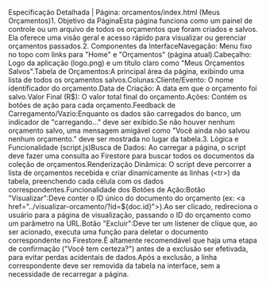 Especificação Detalhada | Página: orcamentos/index.html (Meus Orçamentos)1. Objetivo da PáginaEsta página funciona como um painel de controle ou um arquivo de todos os orçamentos que foram criados e salvos. Ela oferece uma visão geral e acesso rápido para visualizar ou gerenciar orçamentos passados.2. Componentes da InterfaceNavegação: Menu fixo no topo com links para "Home" e "Orçamentos" (página atual).Cabeçalho: Logo da aplicação (logo.png) e um título claro como "Meus Orçamentos Salvos".Tabela de Orçamentos:A principal área da página, exibindo uma lista de todos os orçamentos salvos.Colunas:Cliente/Evento: O nome identificador do orçamento.Data de Criação: A data em que o orçamento foi salvo.Valor Final (R$): O valor total final do orçamento.Ações: Contém os botões de ação para cada orçamento.Feedback de Carregamento/Vazio:Enquanto os dados são carregados do banco, um indicador de "carregando..." deve ser exibido.Se não houver nenhum orçamento salvo, uma mensagem amigável como "Você ainda não salvou nenhum orçamento." deve ser mostrada no lugar da tabela.3. Lógica e Funcionalidade (script.js)Busca de Dados: Ao carregar a página, o script deve fazer uma consulta ao Firestore para buscar todos os documentos da coleção de orçamentos.Renderização Dinâmica: O script deve percorrer a lista de orçamentos recebida e criar dinamicamente as linhas (<tr>) da tabela, preenchendo cada célula com os dados correspondentes.Funcionalidade dos Botões de Ação:Botão "Visualizar":Deve conter o ID único do documento do orçamento (ex: <a href="../visualizar-orcamento/?id=${doc.id}">).Ao ser clicado, redireciona o usuário para a página de visualização, passando o ID do orçamento como um parâmetro na URL.Botão "Excluir":Deve ter um listener de clique que, ao ser acionado, executa uma função para deletar o documento correspondente no Firestore.É altamente recomendável que haja uma etapa de confirmação ("Você tem certeza?") antes de a exclusão ser efetivada, para evitar perdas acidentais de dados.Após a exclusão, a linha correspondente deve ser removida da tabela na interface, sem a necessidade de recarregar a página.